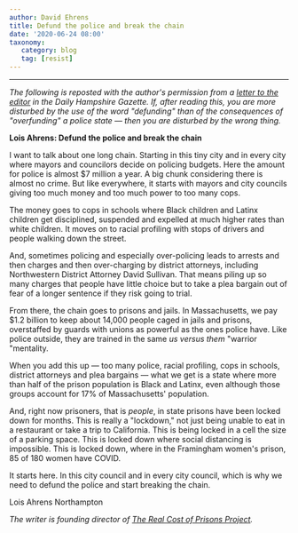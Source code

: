 ```yaml
---
author: David Ehrens
title: Defund the police and break the chain
date: '2020-06-24 08:00'
taxonomy:
   category: blog
   tag: [resist]
---
```

---
*The following is reposted with the author's permission from a [letter to the editor](https://www.gazettenet.com/Letter-Lois-Ahrens-34878801) in the Daily Hampshire Gazette. If, after reading this, you are more disturbed by the use of the word "defunding" than of the consequences of "overfunding" a police state — then you are disturbed by the wrong thing.*

**Lois Ahrens: Defund the police and break the chain**

I want to talk about one long chain. Starting in this tiny city and in every city where mayors and councilors decide on policing budgets. Here the amount for police is almost \$7 million a year. A big chunk considering there is almost no crime. But like everywhere, it starts with mayors and city councils giving too much money and too much power to too many cops.

The money goes to cops in schools where Black children and Latinx children get disciplined, suspended and expelled at much higher rates than white children. It moves on to racial profiling with stops of drivers and people walking down the street.

And, sometimes policing and especially over-policing leads to arrests and then charges and then over-charging by district attorneys, including Northwestern District Attorney David Sullivan. That means piling up so many charges that people have little choice but to take a plea bargain out of fear of a longer sentence if they risk going to trial.

From there, the chain goes to prisons and jails. In Massachusetts, we pay \$1.2 billion to keep about 14,000 people caged in jails and prisons, overstaffed by guards with unions as powerful as the ones police have. Like police outside, they are trained in the same *us versus them* "warrior "mentality.

When you add this up — too many police, racial profiling, cops in schools, district attorneys and plea bargains — what we get is a state where more than half of the prison population is Black and Latinx, even although those groups account for 17% of Massachusetts' population.

And, right now prisoners, that is *people*, in state prisons have been locked down for months. This is really a "lockdown," not just being unable to eat in a restaurant or take a trip to California. This is being locked in a cell the size of a parking space. This is locked down where social distancing is impossible. This is locked down, where in the Framingham women's prison, 85 of 180 women have COVID.

It starts here. In this city council and in every city council, which is why we need to defund the police and start breaking the chain.

Lois Ahrens Northampton

*The writer is founding director of [The Real Cost of Prisons Project](http://realcostofprisons.org/).*
